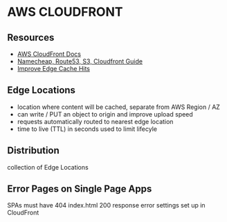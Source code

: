 # AWS CLOUDFRONT

## Resources

- [AWS CloudFront Docs](https://docs.aws.amazon.com/AmazonCloudFront/latest/DeveloperGuide/Introduction.html)
- [Namecheap, Route53, S3, Cloudfront Guide](https://benjamincongdon.me/blog/2017/06/13/How-to-Deploy-a-Secure-Static-Site-to-AWS-with-S3-and-CloudFront/)
- [Improve Edge Cache Hits](https://docs.aws.amazon.com/AmazonCloudFront/latest/DeveloperGuide/cache-hit-ratio.html)

## Edge Locations

- location where content will be cached, separate from AWS Region / AZ
- can write / PUT an object to origin and improve upload speed
- requests automatically routed to nearest edge location
- time to live (TTL) in seconds used to limit lifecyle

## Distribution

collection of Edge Locations

## Error Pages on Single Page Apps

SPAs must have 404 index.html 200 response error settings set up in CloudFront
